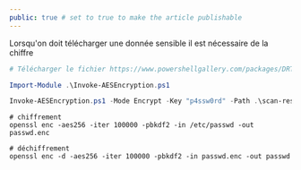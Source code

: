 ```yaml
---
public: true # set to true to make the article publishable
---
```


Lorsqu'on doit télécharger une donnée sensible il est nécessaire de la chiffre

```powershell
# Télécharger le fichier https://www.powershellgallery.com/packages/DRTools/4.0.2.3/Content/Functions%5CInvoke-AESEncryption.ps1

Import-Module .\Invoke-AESEncryption.ps1

Invoke-AESEncryption.ps1 -Mode Encrypt -Key "p4ssw0rd" -Path .\scan-results.txt
```

```shell
# chiffrement
openssl enc -aes256 -iter 100000 -pbkdf2 -in /etc/passwd -out passwd.enc

# déchiffrement
openssl enc -d -aes256 -iter 100000 -pbkdf2 -in passwd.enc -out passwd     
```